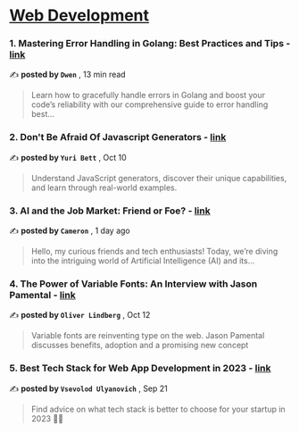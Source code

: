 
<h1><a href=https://medium.com/tag/web-development/recommended target="_blank" rel="noopener noreferrer">Web Development</a></h1>
<h3>1. Mastering Error Handling in Golang: Best Practices and Tips - <a href=https://medium.com/itnext/mastering-error-handling-in-golang-best-practices-and-tips-f6dbfbd66cdd?source=tag_recommended_feed---------0-107----------web_development----------0d5fe3a5_90ad_472d_94ad_4b85f074c63a------- target="_blank" rel="noopener noreferrer">link</a></h3>

✍️ **posted by `Dwen`** <date> , 13 min read</date>

<blockquote>Learn how to gracefully handle errors in Golang and boost your code’s reliability with our comprehensive guide to error handling best…</blockquote>

<h3>2. Don't Be Afraid Of Javascript Generators - <a href=https://medium.com/stackademic/dont-be-afraid-of-javascript-generators-15c998aea652?source=tag_recommended_feed---------1-85----------web_development----------0d5fe3a5_90ad_472d_94ad_4b85f074c63a------- target="_blank" rel="noopener noreferrer">link</a></h3>

✍️ **posted by `Yuri Bett`** <date> , Oct 10</date>

<blockquote>Understand JavaScript generators, discover their unique capabilities, and learn through real-world examples.</blockquote>

<h3>3. AI and the Job Market: Friend or Foe? - <a href=https://medium.com/@contact.bullfrog/ai-and-the-job-market-friend-or-foe-ddf62c18ae88?source=tag_recommended_feed---------2-84----------web_development----------0d5fe3a5_90ad_472d_94ad_4b85f074c63a------- target="_blank" rel="noopener noreferrer">link</a></h3>

✍️ **posted by `Cameron`** <date> , 1 day ago</date>

<blockquote>Hello, my curious friends and tech enthusiasts! Today, we’re diving into the intriguing world of Artificial Intelligence (AI) and its…</blockquote>

<h3>4. The Power of Variable Fonts: An Interview with Jason Pamental - <a href=https://medium.com/ux-and-front-end-interviews/the-power-of-variable-fonts-an-interview-with-jason-pamental-a38f56c6084?source=tag_recommended_feed---------3-107----------web_development----------0d5fe3a5_90ad_472d_94ad_4b85f074c63a------- target="_blank" rel="noopener noreferrer">link</a></h3>

✍️ **posted by `Oliver Lindberg`** <date> , Oct 12</date>

<blockquote>Variable fonts are reinventing type on the web. Jason Pamental discusses benefits, adoption and a promising new concept</blockquote>

<h3>5. Best Tech Stack for Web App Development in 2023 - <a href=https://medium.com/fively/best-tech-stack-for-web-app-development-4e81beb4cc2d?source=tag_recommended_feed---------4-85----------web_development----------0d5fe3a5_90ad_472d_94ad_4b85f074c63a------- target="_blank" rel="noopener noreferrer">link</a></h3>

✍️ **posted by `Vsevolod Ulyanovich`** <date> , Sep 21</date>

<blockquote>Find advice on what tech stack is better to choose for your startup in 2023 👨‍💻</blockquote>

